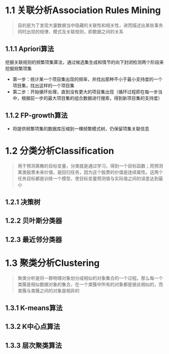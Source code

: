 # 1.1 关联分析Association Rules Mining
>目的是为了发现大量数据当中隐藏的关联性和相关性，进而描述出某些事务同时出现的规律、模式及关联规则，即数据之间的关系
## 1.1.1 Apriori算法
挖掘关联规则的频繁项集算法，通过候选集生成和情节的向下封闭检测两个阶段来挖掘频繁项集
- 第一步：统计某一个项目集出现的频率，并找出那种不小于最小支持度的一个项目集，找出这样的一个项目集
- 第二步：开始循环处理，直到没有更大的项目集出现（循环过程即在每一步当中，根据前一步的最大项目集的组合数据进行搜索，得到新项目集的支持度）
## 1.1.2 FP-growth算法
- 将提供频繁项集的数据库压缩到一棵频繁模式树，仍保留项集关联信息
# 1.2 分类分析Classification
>用于预测离散的目标变量，分类就是通过学习，得到一个目标函数；而预测某类股票未来价值，是回归任务，因为这个股票的价值是连续属性。这两个任务目标都是训练一个模型，使目标变量预测值与实际值之间的误差达到最小
## 1.2.1 决策树
## 1.2.2 贝叶斯分类器
## 1.2.3 最近邻分类器
# 1.3 聚类分析Clustering
>聚类分析是将一群物理对象划分成相似的对象集合的一个过程。那么每一个类簇是相似数据对象的集合，在一个类簇中所有的对象都是彼此相似的，而类簇与类簇之间的对象是相异的
## 1.3.1 K-means算法
## 1.3.2 K中心点算法
## 1.3.3 层次聚类算法
